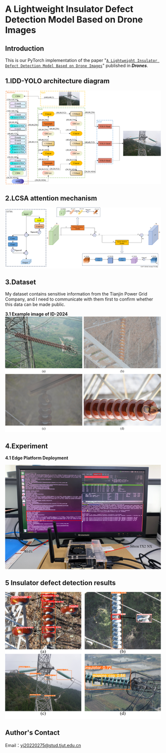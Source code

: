 # A Lightweight Insulator Defect Detection Model Based on Drone Images

## Introduction
This is our PyTorch implementation of the paper "[`A Lightweight Insulator Defect Detection Model Based on Drone Images`](https://doi.org/10.3390/drones8090431)" published in ***Drones***.


## 1.IDD-YOLO architecture diagram
<div align="center">
    <img src="IDD_YOLO.png" width="1000" alt="IDD-YOLO">
</div>

## 2.LCSA attention mechanism

<div align="center">
    <img src="LCSA_attention_mechanism.png" width="1000" alt="LCSA_attention_mechanism">
</div>


## 3.Dataset
My dataset contains sensitive information from the Tianjin Power Grid Company, and I need to communicate with them first to confirm whether this data can be made public.


**3.1 Example image of ID-2024**
![](Insulator_Dataset_Example_Images.png)


## 4.Experiment


**4.1 Edge Platform Deployment**


![](Jetson_TX2_NX_EX.png)

## 5 Insulator defect detection results


![](IDD-YOLO_detection_results.png)

## Author's Contact
Email：yj20220275@stud.tjut.edu.cn



